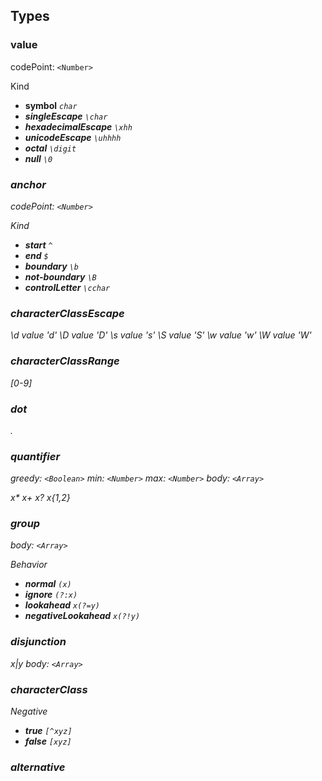 ## Types

### value
codePoint: `<Number>`

Kind
- **symbol** <code><em>char<em></code>
- **singleEscape** <code>\\<em>char</em></code>
- **hexadecimalEscape** <code>\\x<em>hh</em></code> 
- **unicodeEscape**  <code>\\u<em>hhhh</em></code>
- **octal** <code>\\<em>digit</em></code>
- **null** <code>\0</code>


### anchor
codePoint: `<Number>`

Kind
- **start** <code>^</code>
- **end** <code>$</code>
- **boundary** <code>\b</code>
- **not-boundary** <code>\B</code>
- **controlLetter** <code>\c<em>char</em></code>


### characterClassEscape
\d value 'd'
\D value 'D'
\s value 's'
\S value 'S'
\w value 'w'
\W value 'W'


### characterClassRange
[0-9]


### dot
.


### quantifier
greedy: `<Boolean>`
min: `<Number>`
max: `<Number>`
body: `<Array>`

x*
x+
x?
x{1,2}


### group
body: `<Array>`

Behavior
- **normal** <code>(<em>x</em>)</code>
- **ignore** <code>(?:<em>x</em>)</code>
- **lookahead** <code><em>x</em>(?=<em>y</em>)</code>
- **negativeLookahead** <code><em>x</em>(?!<em>y</em>)</code>


### disjunction
x|y
body: `<Array>`


### characterClass
Negative
- **true** <code>[^<em>xyz</em>]</code>
- **false** <code>[<em>xyz</em>]</code>

### alternative
